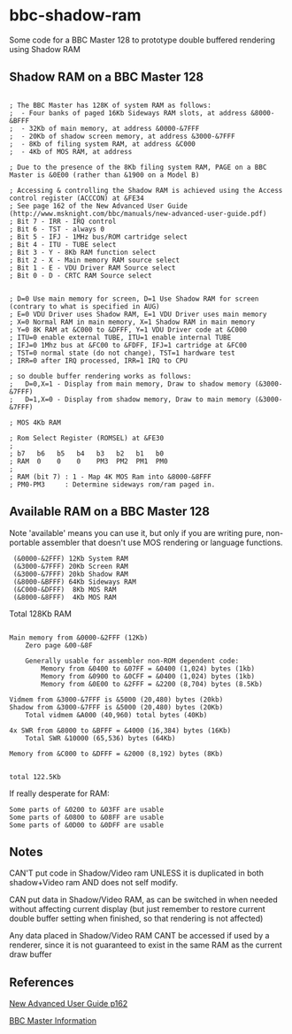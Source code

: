 # bbc-shadow-ram
Some code for a BBC Master 128 to prototype double buffered rendering using Shadow RAM


## Shadow RAM on a BBC Master 128

```

; The BBC Master has 128K of system RAM as follows:
;  - Four banks of paged 16Kb Sideways RAM slots, at address &8000-&BFFF
;  - 32Kb of main memory, at address &0000-&7FFF
;  - 20Kb of shadow screen memory, at address &3000-&7FFF
;  - 8Kb of filing system RAM, at address &C000
;  - 4Kb of MOS RAM, at address 

; Due to the presence of the 8Kb filing system RAM, PAGE on a BBC Master is &0E00 (rather than &1900 on a Model B)

; Accessing & controlling the Shadow RAM is achieved using the Access control register (ACCCON) at &FE34 
; See page 162 of the New Advanced User Guide (http://www.msknight.com/bbc/manuals/new-advanced-user-guide.pdf)
; Bit 7 - IRR - IRQ control
; Bit 6 - TST - always 0
; Bit 5 - IFJ - 1MHz bus/ROM cartridge select 
; Bit 4 - ITU - TUBE select
; Bit 3 - Y - 8Kb RAM function select
; Bit 2 - X - Main memory RAM source select
; Bit 1 - E - VDU Driver RAM Source select
; Bit 0 - D - CRTC RAM Source select


; D=0 Use main memory for screen, D=1 Use Shadow RAM for screen (contrary to what is specified in AUG)
; E=0 VDU Driver uses Shadow RAM, E=1 VDU Driver uses main memory
; X=0 Normal RAM in main memory, X=1 Shadow RAM in main memory
; Y=0 8K RAM at &C000 to &DFFF, Y=1 VDU Driver code at &C000
; ITU=0 enable external TUBE, ITU=1 enable internal TUBE
; IFJ=0 1Mhz bus at &FC00 to &FDFF, IFJ=1 cartridge at &FC00
; TST=0 normal state (do not change), TST=1 hardware test
; IRR=0 after IRQ processed, IRR=1 IRQ to CPU

; so double buffer rendering works as follows:
;   D=0,X=1 - Display from main memory, Draw to shadow memory (&3000-&7FFF)
;   D=1,X=0 - Display from shadow memory, Draw to main memory (&3000-&7FFF)

; MOS 4Kb RAM

; Rom Select Register (ROMSEL) at &FE30
;
; b7   b6   b5   b4   b3   b2   b1   b0
; RAM  0    0    0    PM3  PM2  PM1  PM0
;
; RAM (bit 7) : 1 - Map 4K MOS Ram into &8000-&8FFF
; PM0-PM3     : Determine sideways rom/ram paged in.

```

## Available RAM on a BBC Master 128
Note 'available' means you can use it, but only if you are writing pure, non-portable assembler that doesn't use MOS rendering or language functions.

```
 (&0000-&2FFF) 12Kb System RAM 	
 (&3000-&7FFF) 20Kb Screen RAM 	
 (&3000-&7FFF) 20kb Shadow RAM 	
 (&8000-&BFFF) 64Kb Sideways RAM 	
 (&C000-&DFFF)  8Kb MOS RAM 		
 (&8000-&8FFF)  4Kb MOS RAM 		
```

Total 128Kb RAM

```

Main memory from &0000-&2FFF (12Kb)
	Zero page &00-&8F

	Generally usable for assembler non-ROM dependent code:
		Memory from &0400 to &07FF = &0400 (1,024) bytes (1kb)
		Memory from &0900 to &0CFF = &0400 (1,024) bytes (1kb)
		Memory from &0E00 to &2FFF = &2200 (8,704) bytes (8.5Kb)

Vidmem from &3000-&7FFF is &5000 (20,480) bytes (20kb)
Shadow from &3000-&7FFF is &5000 (20,480) bytes (20Kb)
	Total vidmem &A000 (40,960) total bytes (40Kb)

4x SWR from &8000 to &BFFF = &4000 (16,384) bytes (16Kb)
	Total SWR &10000 (65,536) bytes (64Kb)

Memory from &C000 to &DFFF = &2000 (8,192) bytes (8Kb)


total 122.5Kb
```

If really desperate for RAM:

```
Some parts of &0200 to &03FF are usable
Some parts of &0800 to &08FF are usable
Some parts of &0D00 to &0DFF are usable
```

## Notes

CAN'T put code in Shadow/Video ram UNLESS it is duplicated in both shadow+Video ram AND does not self modify.

CAN put data in Shadow/Video RAM, as can be switched in when needed without affecting current display (but just remember to restore current double buffer setting when finished, so that rendering is not affected)

Any data placed in Shadow/Video RAM CANT be accessed if used by a renderer, since it is not guaranteed to exist in the same RAM as the current draw buffer

## References

[New Advanced User Guide p162](http://www.msknight.com/bbc/manuals/new-advanced-user-guide.pdf)

[BBC Master Information](http://www.cloud9.co.uk/james/BBCMicro/Documentation/Master.html)